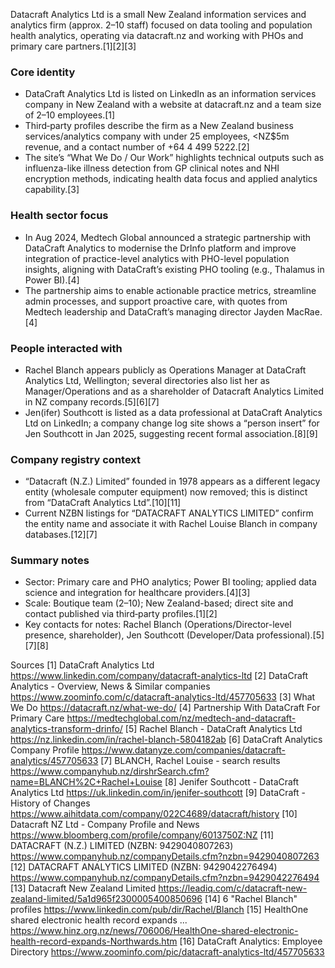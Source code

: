 Datacraft Analytics Ltd is a small New Zealand information services and analytics firm (approx. 2–10 staff) focused on data tooling and population health analytics, operating via datacraft.nz and working with PHOs and primary care partners.[1][2][3]

### Core identity

- DataCraft Analytics Ltd is listed on LinkedIn as an information services company in New Zealand with a website at datacraft.nz and a team size of 2–10 employees.[1]
- Third‑party profiles describe the firm as a New Zealand business services/analytics company with under 25 employees, <NZ$5m revenue, and a contact number of +64 4 499 5222.[2]
- The site’s “What We Do / Our Work” highlights technical outputs such as influenza-like illness detection from GP clinical notes and NHI encryption methods, indicating health data focus and applied analytics capability.[3]

### Health sector focus

- In Aug 2024, Medtech Global announced a strategic partnership with DataCraft Analytics to modernise the DrInfo platform and improve integration of practice-level analytics with PHO-level population insights, aligning with DataCraft’s existing PHO tooling (e.g., Thalamus in Power BI).[4]
- The partnership aims to enable actionable practice metrics, streamline admin processes, and support proactive care, with quotes from Medtech leadership and DataCraft’s managing director Jayden MacRae.[4]

### People interacted with

- Rachel Blanch appears publicly as Operations Manager at DataCraft Analytics Ltd, Wellington; several directories also list her as Manager/Operations and as a shareholder of Datacraft Analytics Limited in NZ company records.[5][6][7]
- Jen(ifer) Southcott is listed as a data professional at DataCraft Analytics Ltd on LinkedIn; a company change log site shows a “person insert” for Jen Southcott in Jan 2025, suggesting recent formal association.[8][9]

### Company registry context

- “Datacraft (N.Z.) Limited” founded in 1978 appears as a different legacy entity (wholesale computer equipment) now removed; this is distinct from “DataCraft Analytics Ltd”.[10][11]
- Current NZBN listings for “DATACRAFT ANALYTICS LIMITED” confirm the entity name and associate it with Rachel Louise Blanch in company databases.[12][7]

### Summary notes

- Sector: Primary care and PHO analytics; Power BI tooling; applied data science and integration for healthcare providers.[4][3]
- Scale: Boutique team (2–10); New Zealand-based; direct site and contact published via third‑party profiles.[1][2]
- Key contacts for notes: Rachel Blanch (Operations/Director-level presence, shareholder), Jen Southcott (Developer/Data professional).[5][7][8]

Sources
[1] DataCraft Analytics Ltd https://www.linkedin.com/company/datacraft-analytics-ltd
[2] DataCraft Analytics - Overview, News & Similar companies https://www.zoominfo.com/c/datacraft-analytics-ltd/457705633
[3] What We Do https://datacraft.nz/what-we-do/
[4] Partnership With DataCraft For Primary Care https://medtechglobal.com/nz/medtech-and-datacraft-analytics-transform-drinfo/
[5] Rachel Blanch - DataCraft Analytics Ltd https://nz.linkedin.com/in/rachel-blanch-5804182ab
[6] DataCraft Analytics Company Profile https://www.datanyze.com/companies/datacraft-analytics/457705633
[7] BLANCH, Rachel Louise - search results https://www.companyhub.nz/dirshrSearch.cfm?name=BLANCH%2C+Rachel+Louise
[8] Jenifer Southcott - DataCraft Analytics Ltd https://uk.linkedin.com/in/jenifer-southcott
[9] DataCraft - History of Changes https://www.aihitdata.com/company/022C4689/datacraft/history
[10] Datacraft NZ Ltd - Company Profile and News https://www.bloomberg.com/profile/company/6013750Z:NZ
[11] DATACRAFT (N.Z.) LIMITED (NZBN: 9429040807263) https://www.companyhub.nz/companyDetails.cfm?nzbn=9429040807263
[12] DATACRAFT ANALYTICS LIMITED (NZBN: 9429042276494) https://www.companyhub.nz/companyDetails.cfm?nzbn=9429042276494
[13] Datacraft New Zealand Limited https://leadiq.com/c/datacraft-new-zealand-limited/5a1d965f2300005400850696
[14] 6 "Rachel Blanch" profiles https://www.linkedin.com/pub/dir/Rachel/Blanch
[15] HealthOne shared electronic health record expands ... https://www.hinz.org.nz/news/706006/HealthOne-shared-electronic-health-record-expands-Northwards.htm
[16] DataCraft Analytics: Employee Directory https://www.zoominfo.com/pic/datacraft-analytics-ltd/457705633
